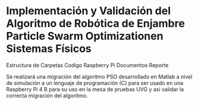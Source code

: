 # Implementación y Validación del Algoritmo de Robótica de Enjambre Particle Swarm Optimizationen Sistemas Físicos


Estructura de Carpetas
	Codigo
	Raspberry Pi
	Documentos
	Reporte

Se realizará una migración del algoritmo PSO desarrollado en Matlab a nivel de simulación a un lenguaje de programación (C) para ser usado en una Raspberry Pi 4 B para su uso en la mesa de pruebas UVG y asi validar la correcta migración del algoritmo. 